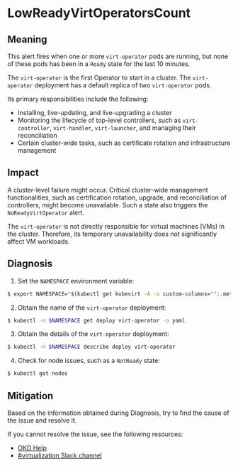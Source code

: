 # LowReadyVirtOperatorsCount 
<!-- Edited by Jiří Herrmann, 8 Nov 2022 -->

## Meaning

This alert fires when one or more `virt-operator` pods are running, but none of these pods has been in a `Ready` state for the last 10 minutes.

The `virt-operator` is the first Operator to start in a cluster. The `virt-operator` deployment has a default replica of two `virt-operator` pods.

Its primary responsibilities include the following: 

- Installing, live-updating, and live-upgrading a cluster
- Monitoring the lifecycle of top-level controllers, such as `virt-controller`, `virt-handler`, `virt-launcher`, and managing their reconciliation
- Certain cluster-wide tasks, such as certificate rotation and infrastructure management

## Impact

A cluster-level failure might occur. Critical cluster-wide management functionalities, such as certification rotation, upgrade, and reconciliation of controllers, might become unavailable. Such a state also triggers the `NoReadyVirtOperator` alert.

The `virt-operator` is not directly responsible for virtual machines (VMs) in the cluster. Therefore, its temporary unavailability does not significantly affect VM workloads.

## Diagnosis

1. Set the `NAMESPACE` environment variable:
```bash
$ export NAMESPACE="$(kubectl get kubevirt -A -o custom-columns="":.metadata.namespace)"
```

2. Obtain the name of the `virt-operator` deployment:
```bash
$ kubectl -n $NAMESPACE get deploy virt-operator -o yaml
```

3. Obtain the details of the `virt-operator` deployment:
```bash
$ kubectl -n $NAMESPACE describe deploy virt-operator
```

4. Check for node issues, such as a `NotReady` state:
```bash
$ kubectl get nodes
```

## Mitigation

Based on the information obtained during Diagnosis, try to find the cause of the issue and resolve it.

<!--DS: If you cannot resolve the issue, log in to the link:https://access.redhat.com[Customer Portal] and open a support case, attaching the artifacts gathered during the Diagnosis procedure.-->
<!--USstart-->
If you cannot resolve the issue, see the following resources:

- [OKD Help](https://www.okd.io/help/)
- [#virtualization Slack channel](https://kubernetes.slack.com/channels/virtualization)
<!--USend-->